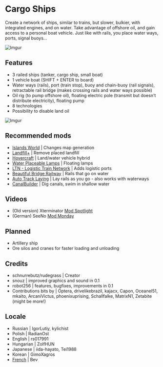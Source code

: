 # Cargo Ships
Create a network of ships, similar to trains, but slower, bulkier, with integrated engines, and on water. Take advantage of offshore oil, and gain access to a personal boat vehicle. Just like with rails, you place water ways, ports, signal buoys...

![Imgur](https://i.imgur.com/r0eGSIn.png)
## Features
 - 3 railed ships (tanker, cargo ship, small boat)
 - 1 vehicle boat (SHIFT + ENTER to board)
 - Water ways (rails), port (train stop), buoy and chain-buoy (rail signals), retractable rail bridge (makes crossing rails and water ways possible)
 - Oil rig (to pump offshore oil), floating electric pole (transmit but doesn't distribute electricity), floating pump
 - 8 technologies
 - Possibility to disable land oil

![Imgur](https://i.imgur.com/gMfmLgJ.png)
## Recommended mods
 - [Islands World](https://mods.factorio.com/mod/islands_world) | Changes map generation
 - [Landfill+](https://mods.factorio.com/mod/Landfill_plus) | Remove placed landfill
 - [Hovercraft](https://mods.factorio.com/mod/Hovercrafts) | Land/water vehicle hybrid
 - [Water Placeable Lamps](https://mods.factorio.com/mod/rz-water-placeable-lamps) | Floating lamps
 - [LTN - Logistic Train Network](https://mods.factorio.com/mod/LogisticTrainNetwork) | Adds logistic ports
 - [Beautiful Bridge Railway](https://mods.factorio.com/mod/beautiful_bridge_railway_Cargoships) | Rails that go on water
 - [Auto Track Laying](https://mods.factorio.com/mod/auto-track-laying) | Lay rails as you go - also works with waterways
 - [CanalBuilder](https://mods.factorio.com/mod/CanalBuilderWLK) | Dig canals, swim in shallow water

## Videos
 - (Old version) Xterminator [Mod Spotlight](https://youtu.be/Ft1bdb0xZWs)
 - (German) SeeNo [Mod Monday](https://www.youtube.com/watch?v=TQNiaGKlo1Q)

## Planned
 - Artillery ship
 - Ore silos and cranes for faster loading and unloading

## Credits
 - schnurrebutz/rudegrass | Creator
 - snouz | improved graphics and sound in 0.1
 - robot256 | features, bugfixes, improvements in 0.1
 - Contributions bits by | Optera, drivelikebrazil, kajacx, Capon, Oceanel51, mkaito, ArcaniVictus, phoenixuprising, Schallfalke, MatrixN1, Zetabite (might be more!)

## Locale
 - Russian | IgorLutiy, kylichist
 - Polish | RadianOst
 - English | rs017991
 - Hungarian | ZolfHUN
 - Japanese | iida-hayato, Tei1988
 - Korean | GimoXagros
 - [French](https://mods.factorio.com/mod/PatchFR) | Bev
